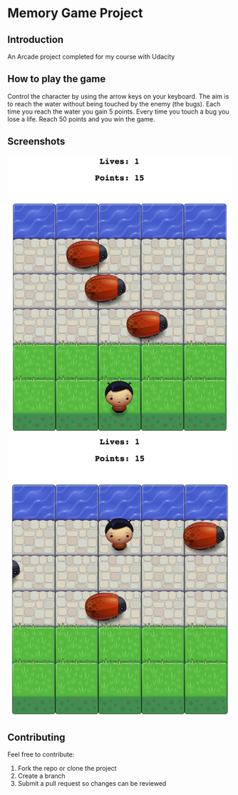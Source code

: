 # Memory Game Project

## Introduction

An Arcade project completed for my course with Udacity

## How to play the game

Control the character by using the arrow keys on your keyboard. The aim is to reach the water without being touched by the enemy (the bugs). Each time you reach the water you gain 5 points. Every time you touch a bug you lose a life. Reach 50 points and you win the game.

## Screenshots

![Arcade Game Screenshot](/images/arcadegame.png "Arcade Game Screenshot")
![Arcade Game Screenshot](/images/arcadegame_1.png "Arcade Game Screenshot")
## Contributing

Feel free to contribute:
1. Fork the repo or clone the project
2. Create a branch
3. Submit a pull request so changes can be reviewed
